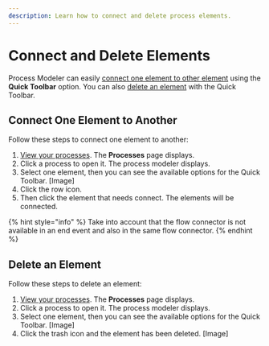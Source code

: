```yaml
---
description: Learn how to connect and delete process elements.
---
```


# Connect and Delete Elements

Process Modeler can easily [connect one element to other element](the-quick-toolbar.md#connect-an-element-to-other) using the **Quick Toolbar** option. You can also [delete an element](the-quick-toolbar.md#delete-an-element) with the Quick Toolbar.

## Connect One Element to Another

Follow these steps to connect one element to another:

1. ​[View your processes](../../viewing-processes/view-the-list-of-processes/view-your-processes.md#view-all-processes). The **Processes** page displays.
2. Click a process to open it. The process modeler displays.
3. Select one element, then you can see the available options for the Quick Toolbar. \[Image\]
4. Click the row icon.
5. Then click the element that needs connect.  The elements will be connected.

{% hint style="info" %}
Take into account that the flow connector is not available in an end event and also in the same flow connector. 
{% endhint %}

## Delete an Element

Follow these steps to delete an element:

1. ​[View your processes](../../viewing-processes/view-the-list-of-processes/view-your-processes.md#view-all-processes). The **Processes** page displays.
2. Click a process to open it. The process modeler displays.
3. Select one element, then you can see the available options for the Quick Toolbar. \[Image\]
4. Click the trash icon and the element has been deleted. \[Image\]

